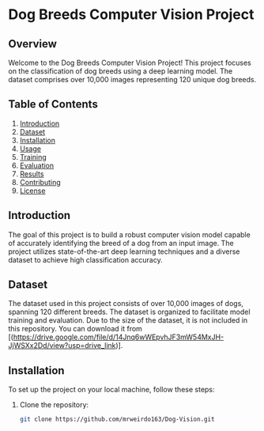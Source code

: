 # Dog Breeds Computer Vision Project

## Overview

Welcome to the Dog Breeds Computer Vision Project! This project focuses on the classification of dog breeds using a deep learning model. The dataset comprises over 10,000 images representing 120 unique dog breeds.

## Table of Contents

1. [Introduction](#introduction)
2. [Dataset](#dataset)
3. [Installation](#installation)
4. [Usage](#usage)
5. [Training](#training)
6. [Evaluation](#evaluation)
7. [Results](#results)
8. [Contributing](#contributing)
9. [License](#license)

## Introduction

The goal of this project is to build a robust computer vision model capable of accurately identifying the breed of a dog from an input image. The project utilizes state-of-the-art deep learning techniques and a diverse dataset to achieve high classification accuracy.

## Dataset

The dataset used in this project consists of over 10,000 images of dogs, spanning 120 different breeds. The dataset is organized to facilitate model training and evaluation. Due to the size of the dataset, it is not included in this repository. You can download it from [(https://drive.google.com/file/d/14Jnq6wWEpvhJF3mW54MxJH-JjWSXx2Dd/view?usp=drive_link)].

## Installation

To set up the project on your local machine, follow these steps:

1. Clone the repository:

   ```bash
   git clone https://github.com/mrweirdo163/Dog-Vision.git
